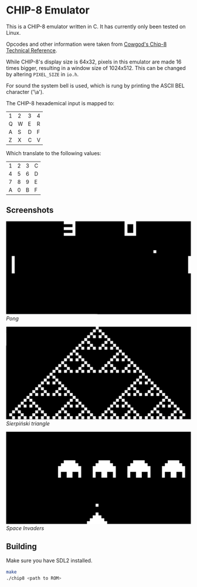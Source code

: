# CHIP-8 Emulator
This is a CHIP-8 emulator written in C. It has currently only been tested on Linux.

Opcodes and other information were taken from
[Cowgod's Chip-8 Technical Reference](http://devernay.free.fr/hacks/chip8/C8TECH10.HTM). 

While CHIP-8's display size is 64x32, pixels in this emulator are made 16 times
bigger, resulting in a window size of 1024x512. This can be changed by altering
`PIXEL_SIZE` in `io.h`.

For sound the system bell is used, which is rung by printing the ASCII BEL
character ('\\a').

The CHIP-8 hexademical input is mapped to:

|   |   |   |   |
| - | - | - | - |
| 1 | 2 | 3 | 4 |
| Q | W | E | R |
| A | S | D | F |
| Z | X | C | V |

Which translate to the following values:

|   |   |   |   |
| - | - | - | - |
| 1 | 2 | 3 | C |
| 4 | 5 | 6 | D |
| 7 | 8 | 9 | E |
| A | 0 | B | F |

## Screenshots
![Pong](screenshots/pong.png)
*Pong*

![Sierpiński triangle](screenshots/sierpinski.png)
*Sierpiński triangle*

![Space Invaders](screenshots/space_invaders.png)
*Space Invaders*

## Building
Make sure you have SDL2 installed.
```bash
make
./chip8 <path to ROM>
```
